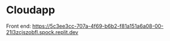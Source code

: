 # Cloudapp

Front end: https://5c3ee3cc-707a-4f69-b6b2-f81a151a6a08-00-21l3zcjszobfl.spock.replit.dev
